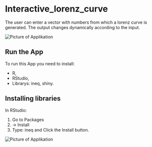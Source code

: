 # Interactive_lorenz_curve

The user can enter a vector with numbers from which a lorenz curve is generated. The output changes dynamically according to the input.

![Picture of Applikation](https://user-images.githubusercontent.com/5526910/65230704-9f2aa100-dace-11e9-86e3-b55a98b1f77f.png)

## Run the App

To run this App you need to install:
- R, 
- RStudio,
- Librarys: ineq, shiny.

## Installing libraries
In RStudio:
1. Go to Packages 
2. -> Install 
3. Type: ineq 
 and Click the Install button.

![Picture of Applikation](https://user-images.githubusercontent.com/5526910/65965220-9044d680-e45e-11e9-9502-ed4f7cab5338.png)
